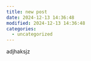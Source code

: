 ```yaml
---
title: new post
date: 2024-12-13 14:36:48
modified: 2024-12-13 14:36:48
categories:
  - uncategorized
---
```



<!-- wp:paragraph -->
<p>adjhaksjz</p>
<!-- /wp:paragraph -->